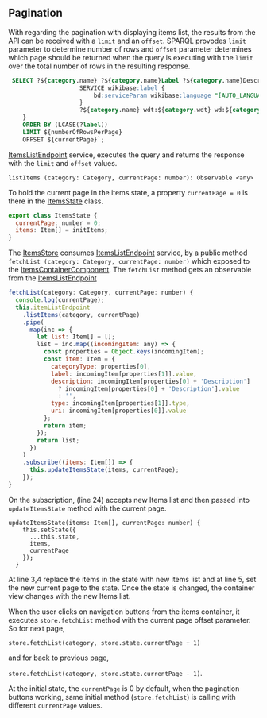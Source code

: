 ## Pagination

With regarding the pagination with displaying items list, the results from the API can be received with a `limit` and an `offset`. SPARQL provodes `limit` parameter to determine number of rows and `offset` parameter determines which page should be returned when the query is executing with the `limit` over the total number of rows in the resulting response.

```sql
 SELECT ?${category.name} ?${category.name}Label ?${category.name}Description WHERE {
                    SERVICE wikibase:label {
                        bd:serviceParam wikibase:language "[AUTO_LANGUAGE],${category.language}".
                    }
                    ?${category.name} wdt:${category.wdt} wd:${category.wd}.
    }
    ORDER BY (LCASE(?label))
    LIMIT ${numberOfRowsPerPage}
    OFFSET ${currentPage}`;
```

[ItemsListEndpoint](https://github.com/timofeysie/khipu/blob/dev/src/app/features/category-item-details/items/items.endpoint.ts 'ItemsListEndpoint') service, executes the query and returns the response with the `limit` and `offset` values.

`listItems (category: Category, currentPage: number): Observable <any>`

To hold the current page in the items state, a property `currentPage = 0` is there in the [ItemsState](https://github.com/timofeysie/khipu/blob/dev/src/app/features/category-item-details/items/items.store.state.ts 'ItemsState') class.

```javascript
export class ItemsState {
  currentPage: number = 0;
  items: Item[] = initItems;
}
```

The [ItemsStore](https://github.com/timofeysie/khipu/blob/dev/src/app/features/category-item-details/items/items.store.ts 'ItemsStore') consumes [ItemsListEndpoint](https://github.com/timofeysie/khipu/blob/dev/src/app/features/category-item-details/items/items.endpoint.ts 'ItemsListEndpoint') service, by a public method
`fetchList (category: Category, currentPage: number)` which exposed to the [ItemsContainerComponent](https://github.com/timofeysie/khipu/blob/dev/src/app/features/category-item-details/items/container/items-container.component.ts 'ItemsContainerComponent'). The `fetchList` method gets an observable from the [ItemsListEndpoint](https://github.com/timofeysie/khipu/blob/dev/src/app/features/category-item-details/items/items.endpoint.ts 'ItemsListEndpoint')

```javascript
fetchList(category: Category, currentPage: number) {
  console.log(currentPage);
  this.itemListEndpoint
    .listItems(category, currentPage)
    .pipe(
      map(inc => {
        let list: Item[] = [];
        list = inc.map((incomingItem: any) => {
          const properties = Object.keys(incomingItem);
          const item: Item = {
            categoryType: properties[0],
            label: incomingItem[properties[1]].value,
            description: incomingItem[properties[0] + 'Description']
              ? incomingItem[properties[0] + 'Description'].value
              : '',
            type: incomingItem[properties[1]].type,
            uri: incomingItem[properties[0]].value
          };
          return item;
        });
        return list;
      })
    )
    .subscribe((items: Item[]) => {
      this.updateItemsState(items, currentPage);
    });
}
```

On the subscription, (line 24) accepts new Items list and then passed into `updateItemsState` method with the current page.

    updateItemsState(items: Item[], currentPage: number) {
        this.setState({
          ...this.state,
          items,
          currentPage
        });
      }

At line 3,4 replace the items in the state with new items list and at line 5, set the new current page to the state. Once the state is changed, the container view changes with the new Items list.

When the user clicks on navigation buttons from the items container, it executes `store.fetchList` method with the current page offset parameter. So for next page,

`store.fetchList(category, store.state.currentPage + 1)`

and for back to previous page,

`store.fetchList(category, store.state.currentPage - 1)`.

At the initial state, the `currentPage` is 0 by default, when the pagination buttons working, same initial method (`store.fetchList`) is calling with different `currentPage` values.
